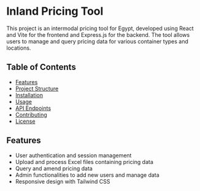 # Inland Pricing Tool

This project is an intermodal pricing tool for Egypt, developed using React and Vite for the frontend and Express.js for the backend. The tool allows users to manage and query pricing data for various container types and locations.

## Table of Contents

- [Features](#features)
- [Project Structure](#project-structure)
- [Installation](#installation)
- [Usage](#usage)
- [API Endpoints](#api-endpoints)
- [Contributing](#contributing)
- [License](#license)

## Features

- User authentication and session management
- Upload and process Excel files containing pricing data
- Query and amend pricing data
- Admin functionalities to add new users and manage data
- Responsive design with Tailwind CSS

